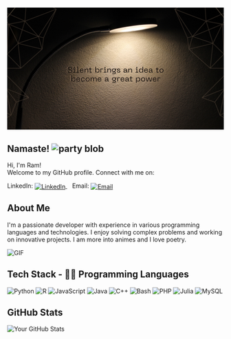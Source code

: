 <!-- Banner Image or Quote Image -->
![Banner](https://github.com/ryuk27/ryuk27/blob/main/img/Black%20Brown%20Geometric%20Motivational%20Desktop%20Wallpaper.png)

## Namaste! <img width="30" src="https://emojis.slackmojis.com/emojis/images/1593555389/9579/blob_excited.gif?1593555389" alt="party blob" />

Hi, I'm Ram!  
Welcome to my GitHub profile. Connect with me on:

<p align="left">
  LinkedIn: 
  <a href="https://www.linkedin.com/in/ram0912" target="_blank">
    <img align="center" src="https://github.com/mishmanners/MishManners/blob/master/socials/transparent-Linkedin-logo-icon.png" alt="LinkedIn" height="30" />
  </a>
  &nbsp;&nbsp;
  Email: 
  <a href="mailto:youremail@example.com" target="_blank">
    <img align="center" src="https://github.com/mishmanners/MishManners/blob/master/socials/chrome.png" alt="Email" height="30" />
  </a>
</p>

## About Me

I'm a passionate developer with experience in various programming languages and technologies. I enjoy solving complex problems and working on innovative projects. I am more into animes and I love poetry.

![GIF](https://your-gif-image-link.com/your-gif.gif)

## Tech Stack - 👩‍💻 Programming Languages
![Python](https://img.shields.io/badge/-Python-05122A?style=flat&logo=python)
![R](https://img.shields.io/badge/-R-276DC3?style=flat&logo=r)
![JavaScript](https://img.shields.io/badge/-JavaScript-F7DF1E?style=flat&logo=javascript&logoColor=333333)
![Java](https://img.shields.io/badge/-Java-007396?style=flat&logo=java)
![C++](https://img.shields.io/badge/-C++-00599C?style=flat&logo=c%2B%2B)
![Bash](https://img.shields.io/badge/-Bash-4EAA25?style=flat&logo=gnu-bash&logoColor=ffffff)
![PHP](https://img.shields.io/badge/-PHP-777BB4?style=flat&logo=php&logoColor=ffffff)
![Julia](https://img.shields.io/badge/-Julia-9558B2?style=flat&logo=julia)
![MySQL](https://img.shields.io/badge/-MySQL-4479A1?style=flat&logo=mysql&logoColor=ffffff)

## GitHub Stats

![Your GitHub Stats](https://github-readme-stats.vercel.app/api?username=ryuk27&show_icons=true&theme=radical)


<!--
**ryuk27/ryuk27** is a ✨ _special_ ✨ repository because its `README.md` (this file) appears on your GitHub profile.

Here are some ideas to get you started:

- 🔭 I’m currently working on ...
- 🌱 I’m currently learning ...
- 👯 I’m looking to collaborate on ...
- 🤔 I’m looking for help with ...
- 💬 Ask me about ...
- 📫 How to reach me: ...
- 😄 Pronouns: ...
- ⚡ Fun fact: ...
-->
